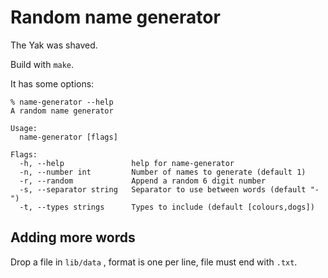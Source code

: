 # Random name generator

The Yak was shaved. 

Build with `make`. 

It has some options:

```
% name-generator --help
A random name generator

Usage:
  name-generator [flags]

Flags:
  -h, --help               help for name-generator
  -n, --number int         Number of names to generate (default 1)
  -r, --random             Append a random 6 digit number
  -s, --separator string   Separator to use between words (default "-")
  -t, --types strings      Types to include (default [colours,dogs])
```

## Adding more words

Drop a file in `lib/data` , format is one per line, file must end with `.txt`.
